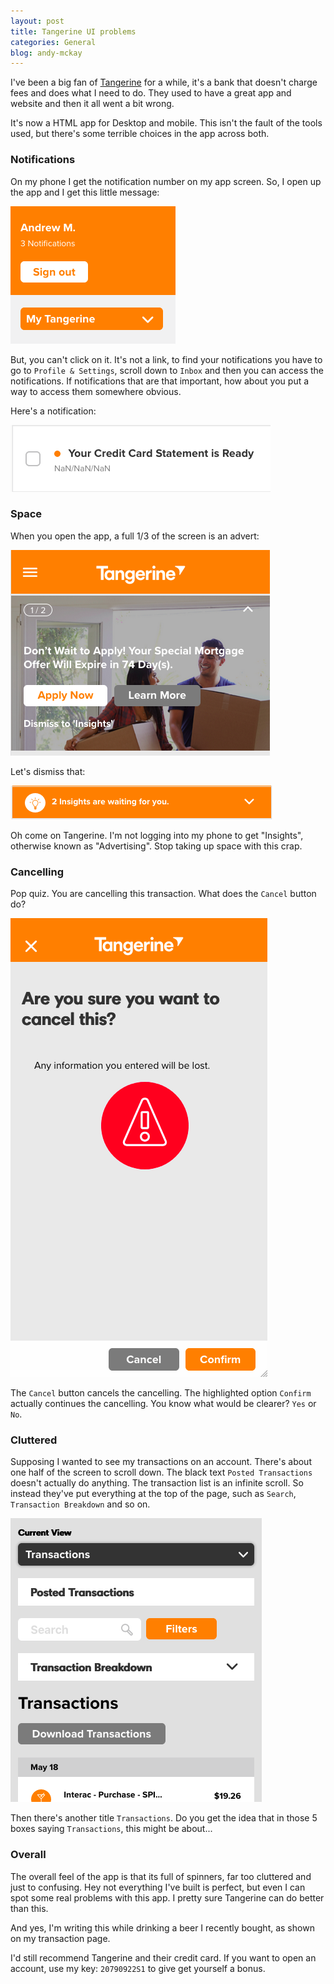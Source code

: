```yaml
---
layout: post
title: Tangerine UI problems
categories: General
blog: andy-mckay
---
```


I've been a big fan of [Tangerine](https://www.tangerine.ca) for a while, it's a bank that doesn't charge fees and does what I need to do. They used to have a great app and website and then it all went a bit wrong.

It's now a HTML app for Desktop and mobile. This isn't the fault of the tools used, but there's some terrible choices in the app across both.

### Notifications

On my phone I get the notification number on my app screen. So, I open up the app and I get this little message:

<img src="/files/tangerine-notifications.png">

But, you can't click on it. It's not a link, to find your notifications you have to go to `Profile & Settings`, scroll down to `Inbox` and then you can access the notifications. If notifications that are that important, how about you put a way to access them somewhere obvious.

Here's a notification:

<img src="/files/tangerine-nan.png">

### Space

When you open the app, a full 1/3 of the screen is an advert:

<img src="/files/tangerine-insights.png">

Let's dismiss that:

<img src="/files/tangerine-dismiss.png">

Oh come on Tangerine. I'm not logging into my phone to get "Insights", otherwise known as "Advertising". Stop taking up space with this crap.

### Cancelling

Pop quiz. You are cancelling this transaction. What does the `Cancel` button do?

<img src="/files/tangerine-cancel.png">

The `Cancel` button cancels the cancelling. The highlighted option `Confirm` actually continues the cancelling. You know what would be clearer? `Yes` or `No`.

### Cluttered

Supposing I wanted to see my transactions on an account. There's about one half of the screen to scroll down. The black text `Posted Transactions` doesn't actually do anything. The transaction list is an infinite scroll. So instead they've put everything at the top of the page, such as `Search`, `Transaction Breakdown` and so on.

<img src="/files/tangerine-transactions.png">

Then there's another title `Transactions`. Do you get the idea that in those 5 boxes saying `Transactions`, this might be about...

### Overall

The overall feel of the app is that its full of spinners, far too cluttered and just to confusing. Hey not everything I've built is perfect, but even I can spot some real problems with this app. I pretty sure Tangerine can do better than this.

And yes, I'm writing this while drinking a beer I recently bought, as shown on my transaction page.

I'd still recommend Tangerine and their credit card. If you want to open an account, use my key: `20790922S1` to give get yourself a bonus.

